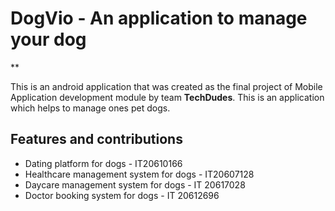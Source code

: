 
# DogVio - An application to manage your dog

**

This is an android application that was created as the final project of Mobile Application development module by team **TechDudes**.  This is an application which helps to manage ones pet dogs.

## Features and contributions


 - Dating platform for dogs - IT20610166
 - Healthcare management system for dogs - IT20607128
 - Daycare management system for dogs - IT 20617028
 - Doctor booking system for dogs - IT 20612696
